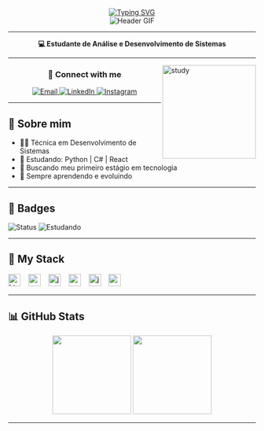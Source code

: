 <div align="center">
  <a href="https://git.io/typing-svg">
    <img src="https://readme-typing-svg.demolab.com?font=Fira+Code&weight=500&size=22&pause=1000&color=F4A9D6&center=true&vCenter=true&random=false&width=524&lines=%E2%8A%B9+Welcome+to+my+profile!+%CB%99%E1%B5%95%CB%99+%E2%8A%B9+" alt="Typing SVG">
  </a>
</div>

<div align="center">
  <img src="./src/header-gif.gif" alt="Header GIF" />
</div>

---

<p align="center"><strong>💻 Estudante de Análise e Desenvolvimento de Sistemas</strong></p>

---

<img align="right" alt="study" height="190px" src="./src/study.gif">

<h3 align="center">🌷 Connect with me</h3>

<div align="center">

<a href="mailto:isabellascarassatii@gmail.com">
  <img src="https://img.shields.io/badge/-Email-F4A9D6?style=for-the-badge&logo=gmail&logoColor=white" alt="Email">
</a>
<a href="https://www.linkedin.com/in/isabella-dos-anjos/">
  <img src="https://img.shields.io/badge/-LinkedIn-F4A9D6?style=for-the-badge&logo=linkedin&logoColor=white" alt="LinkedIn">
</a>
<a href="https://www.instagram.com/isabellascarassati/">
  <img src="https://img.shields.io/badge/-Instagram-F4A9D6?style=for-the-badge&logo=instagram&logoColor=white" alt="Instagram">
</a>

</div>

---

## 💌 Sobre mim

- 👩‍💻 Técnica em Desenvolvimento de Sistemas  
- 🌸 Estudando: Python | C# | React  
- 🚀 Buscando meu primeiro estágio em tecnologia  
- 🌱 Sempre aprendendo e evoluindo

---

## 🎀 Badges

![Status](https://img.shields.io/badge/Dev%20em%20crescimento-%F0%9F%8C%B8-F4A9D6?style=flat)
![Estudando](https://img.shields.io/badge/Aprendendo-Python%20%7C%20C#%20%7C%20React-F4A9D6?style=flat)

---

## 🧸 My Stack

<div align="left">
  <img src="https://cdn.jsdelivr.net/gh/devicons/devicon/icons/html5/html5-original.svg" height="25" alt="html5 logo" />
  <img width="8" />
  <img src="https://cdn.jsdelivr.net/gh/devicons/devicon/icons/css3/css3-original.svg" height="25" alt="css3 logo" />
  <img width="8" />
  <img src="https://cdn.jsdelivr.net/gh/devicons/devicon/icons/javascript/javascript-plain.svg" height="25" alt="javascript logo" />
  <img width="8" />
  <img src="https://cdn.jsdelivr.net/gh/devicons/devicon/icons/react/react-original.svg" height="25" alt="react logo" />
  <img width="8" />
  <img src="https://cdn.jsdelivr.net/gh/devicons/devicon/icons/java/java-original.svg" height="25" alt="java logo" />
  <img width="8" />
  <img src="https://cdn.jsdelivr.net/gh/devicons/devicon/icons/mysql/mysql-original.svg" height="25" alt="mysql logo" />
</div>

---

## 📊 GitHub Stats

<div align="center">
  <img height="160em" src="https://github-readme-stats.vercel.app/api?username=isabelladosanjos&show_icons=true&theme=radical"/>
  <img height="160em" src="https://github-readme-stats.vercel.app/api/top-langs/?username=isabelladosanjos&layout=compact&langs_count=7&theme=radical"/>
</div>

---


